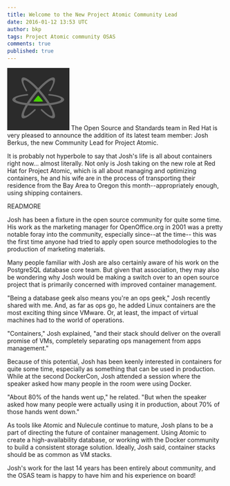 ```yaml
---
title: Welcome to the New Project Atomic Community Lead
date: 2016-01-12 13:53 UTC
author: bkp
tags: Project Atomic community OSAS
comments: true
published: true
---
```

![Project Atomic logo](/images/blog/atomic.png) The Open Source and Standards team in Red Hat is very pleased to announce the addition of its latest team member: Josh Berkus, the new Community Lead for Project Atomic.

It is probably not hyperbole to say that Josh's life is all about containers right now... almost literally. Not only is Josh taking on the new role at Red Hat for Project Atomic, which is all about managing and optimizing containers, he and his wife are in the process of transporting their residence from the Bay Area to Oregon this month--appropriately enough, using shipping containers.

READMORE

Josh has been a fixture in the open source community for quite some time. His work as the marketing manager for OpenOffice.org in 2001 was a pretty notable foray into the community, especially since--at the time-- this was the first time anyone had tried to apply open source methodologies to the production of marketing materials.

Many people familiar with Josh are also certainly aware of his work on the PostgreSQL database core team. But given that association, they may also be wondering why Josh would be making a switch over to an open source project that is primarily concerned with  improved container management.

"Being a database geek also means you're an ops geek," Josh recently shared with me. And, as far as ops go, he added Linux containers are the most exciting thing since VMware. Or, at least, the impact of virtual machines had to the world of operations.

"Containers," Josh explained, "and their stack should deliver on the overall promise of VMs, completely separating ops management from apps management."

Because of this potential, Josh has been keenly interested in containers for quite some time, especially as something that can be used in production. While at the second DockerCon, Josh attended a session where the speaker asked how many people in the room were using Docker.

"About 80% of the hands went up," he related. "But when the speaker asked how many people were actually using it in production, about 70% of those hands went down."

As tools like Atomic and Nulecule continue to mature, Josh plans to be a part of directing the future of container management. Using Atomic to create a high-availability database, or working with the Docker community to build a consistent storage solution. Ideally, Josh said, container stacks should be as common as VM stacks.

Josh's work for the last 14 years has been entirely about community, and the OSAS team is happy to have him and his experience on board!

